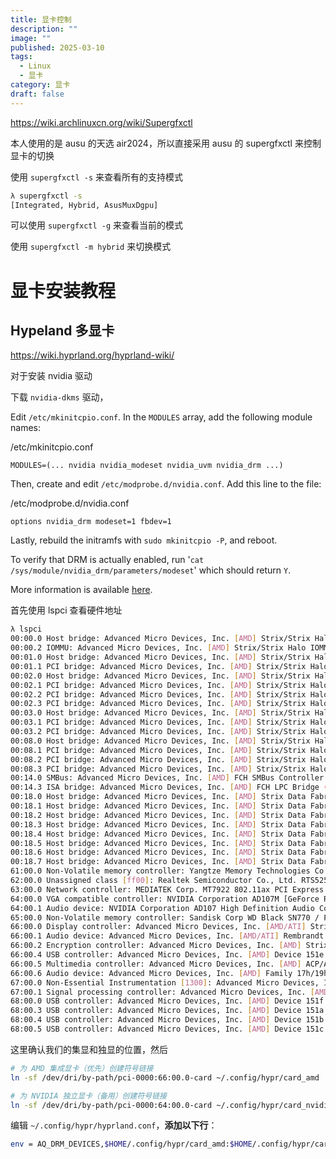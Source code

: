```yaml
---
title: 显卡控制
description: ""
image: ""
published: 2025-03-10
tags:
  - Linux
  - 显卡
category: 显卡
draft: false
---
```


https://wiki.archlinuxcn.org/wiki/Supergfxctl

本人使用的是 ausu 的天选 air2024，所以直接采用 ausu 的 supergfxctl 来控制显卡的切换

使用 `supergfxctl -s` 来查看所有的支持模式

```bash
λ supergfxctl -s
[Integrated, Hybrid, AsusMuxDgpu]
```

可以使用 `supergfxctl -g` 来查看当前的模式

使用 `supergfxctl -m hybrid` 来切换模式

# 显卡安装教程

## Hypeland 多显卡

https://wiki.hyprland.org/hyprland-wiki/

对于安装 nvidia 驱动

下载 `nvidia-dkms` 驱动，

Edit `/etc/mkinitcpio.conf`. In the `MODULES` array, add the following module names:

/etc/mkinitcpio.conf

```
MODULES=(... nvidia nvidia_modeset nvidia_uvm nvidia_drm ...)
```

Then, create and edit `/etc/modprobe.d/nvidia.conf`. Add this line to the file:

/etc/modprobe.d/nvidia.conf

```
options nvidia_drm modeset=1 fbdev=1
```

Lastly, rebuild the initramfs with `sudo mkinitcpio -P`, and reboot.

To verify that DRM is actually enabled, run '`cat /sys/module/nvidia_drm/parameters/modeset`' which should return `Y`.

More information is available [here](https://wiki.archlinux.org/title/NVIDIA#DRM_kernel_mode_setting).

首先使用 lspci 查看硬件地址

``` bash
λ lspci
00:00.0 Host bridge: Advanced Micro Devices, Inc. [AMD] Strix/Strix Halo Root Complex
00:00.2 IOMMU: Advanced Micro Devices, Inc. [AMD] Strix/Strix Halo IOMMU
00:01.0 Host bridge: Advanced Micro Devices, Inc. [AMD] Strix/Strix Halo Dummy Host Bridge
00:01.1 PCI bridge: Advanced Micro Devices, Inc. [AMD] Strix/Strix Halo PCIe USB4 Bridge
00:02.0 Host bridge: Advanced Micro Devices, Inc. [AMD] Strix/Strix Halo Dummy Host Bridge
00:02.1 PCI bridge: Advanced Micro Devices, Inc. [AMD] Strix/Strix Halo GPP Bridge
00:02.2 PCI bridge: Advanced Micro Devices, Inc. [AMD] Strix/Strix Halo GPP Bridge
00:02.3 PCI bridge: Advanced Micro Devices, Inc. [AMD] Strix/Strix Halo GPP Bridge
00:03.0 Host bridge: Advanced Micro Devices, Inc. [AMD] Strix/Strix Halo Dummy Host Bridge
00:03.1 PCI bridge: Advanced Micro Devices, Inc. [AMD] Strix/Strix Halo GPP Bridge
00:03.2 PCI bridge: Advanced Micro Devices, Inc. [AMD] Strix/Strix Halo GPP Bridge
00:08.0 Host bridge: Advanced Micro Devices, Inc. [AMD] Strix/Strix Halo Dummy Host Bridge
00:08.1 PCI bridge: Advanced Micro Devices, Inc. [AMD] Strix/Strix Halo Internal GPP Bridge to Bus [C:A]
00:08.2 PCI bridge: Advanced Micro Devices, Inc. [AMD] Strix/Strix Halo Internal GPP Bridge to Bus [C:A]
00:08.3 PCI bridge: Advanced Micro Devices, Inc. [AMD] Strix/Strix Halo Internal GPP Bridge to Bus [C:A]
00:14.0 SMBus: Advanced Micro Devices, Inc. [AMD] FCH SMBus Controller (rev 71)
00:14.3 ISA bridge: Advanced Micro Devices, Inc. [AMD] FCH LPC Bridge (rev 51)
00:18.0 Host bridge: Advanced Micro Devices, Inc. [AMD] Strix Data Fabric; Function 0
00:18.1 Host bridge: Advanced Micro Devices, Inc. [AMD] Strix Data Fabric; Function 1
00:18.2 Host bridge: Advanced Micro Devices, Inc. [AMD] Strix Data Fabric; Function 2
00:18.3 Host bridge: Advanced Micro Devices, Inc. [AMD] Strix Data Fabric; Function 3
00:18.4 Host bridge: Advanced Micro Devices, Inc. [AMD] Strix Data Fabric; Function 4
00:18.5 Host bridge: Advanced Micro Devices, Inc. [AMD] Strix Data Fabric; Function 5
00:18.6 Host bridge: Advanced Micro Devices, Inc. [AMD] Strix Data Fabric; Function 6
00:18.7 Host bridge: Advanced Micro Devices, Inc. [AMD] Strix Data Fabric; Function 7
61:00.0 Non-Volatile memory controller: Yangtze Memory Technologies Co.,Ltd ZHITAI TiPlus7100 (rev 01)
62:00.0 Unassigned class [ff00]: Realtek Semiconductor Co., Ltd. RTS525A PCI Express Card Reader (rev 01)
63:00.0 Network controller: MEDIATEK Corp. MT7922 802.11ax PCI Express Wireless Network Adapter
64:00.0 VGA compatible controller: NVIDIA Corporation AD107M [GeForce RTX 4060 Max-Q / Mobile] (rev a1)
64:00.1 Audio device: NVIDIA Corporation AD107 High Definition Audio Controller (rev a1)
65:00.0 Non-Volatile memory controller: Sandisk Corp WD Black SN770 / PC SN740 256GB / PC SN560 (DRAM-less) NVMe SSD (rev 01)
66:00.0 Display controller: Advanced Micro Devices, Inc. [AMD/ATI] Strix [Radeon 880M / 890M] (rev c1)
66:00.1 Audio device: Advanced Micro Devices, Inc. [AMD/ATI] Rembrandt Radeon High Definition Audio Controller
66:00.2 Encryption controller: Advanced Micro Devices, Inc. [AMD] Strix/Krackan/Strix Halo CCP/ASP
66:00.4 USB controller: Advanced Micro Devices, Inc. [AMD] Device 151e
66:00.5 Multimedia controller: Advanced Micro Devices, Inc. [AMD] ACP/ACP3X/ACP6x Audio Coprocessor (rev 70)
66:00.6 Audio device: Advanced Micro Devices, Inc. [AMD] Family 17h/19h/1ah HD Audio Controller
67:00.0 Non-Essential Instrumentation [1300]: Advanced Micro Devices, Inc. [AMD] Strix/Strix Halo PCIe Dummy Function
67:00.1 Signal processing controller: Advanced Micro Devices, Inc. [AMD] Strix/Krackan/Strix Halo Neural Processing Unit (rev 10)
68:00.0 USB controller: Advanced Micro Devices, Inc. [AMD] Device 151f
68:00.3 USB controller: Advanced Micro Devices, Inc. [AMD] Device 151a
68:00.4 USB controller: Advanced Micro Devices, Inc. [AMD] Device 151b
68:00.5 USB controller: Advanced Micro Devices, Inc. [AMD] Device 151c
```

这里确认我们的集显和独显的位置，然后

```bash
# 为 AMD 集成显卡（优先）创建符号链接
ln -sf /dev/dri/by-path/pci-0000:66:00.0-card ~/.config/hypr/card_amd

# 为 NVIDIA 独立显卡（备用）创建符号链接
ln -sf /dev/dri/by-path/pci-0000:64:00.0-card ~/.config/hypr/card_nvidia
```

编辑 `~/.config/hypr/hyprland.conf`，**添加以下行**：

```bash
env = AQ_DRM_DEVICES,$HOME/.config/hypr/card_amd:$HOME/.config/hypr/card_nvidia
```
